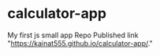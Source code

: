 # calculator-app
My first js small app
Repo Published link "https://kainat555.github.io/calculator-app/."
